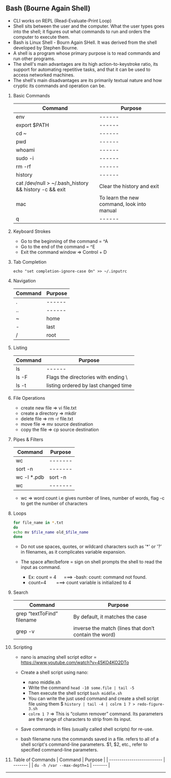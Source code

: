 
## Bash (Bourne Again Shell) ##

- CLI works on REPL (Read-Evaluate-Print Loop)
- Shell sits between the user and the computer. What the user types goes into the shell; it figures out what commands to run and orders the computer to execute them.
- Bash is Linux Shell - Bourn Again SHell. It was derived from the shell developed by Stephen Bourne.
- A shell is a program whose primary purpose is to read commands and run other programs.
- The shell's main advantages are its high action-to-keystroke ratio, its support for automating repetitive tasks, and that it can be used to access networked machines. 
- The shell's main disadvantages are its primarily textual nature and how cryptic its commands and operation can be.

1. Basic Commands

    | Command                                               | Purpose                                    |
    | ----------------------------------------------------- | ------------------------------------------ |
    | env                                                   | ------                                     |
    | export $PATH                                          | ------                                     |
    | cd ~                                                  | ------                                     |
    | pwd                                                   | ------                                     |
    | whoami                                                | ------                                     |
    | sudo -i                                               | ------                                     |
    | rm -rf <dir>                                          | ------                                     |
    | history                                               | ------                                     |
    | cat /dev/null > ~/.bash_history && history -c && exit | Clear the history and exit                 |
    | mac <cmd>                                             | To learn the new command, look into manual |
    | q                                                     | ------                                     |
2. Keyboard Strokes

    - Go to the beginning of the command = ^A
    - Go to the end of the command = ^E
    - Exit the command window => Control + D
3. Tab Completion

    `echo "set completion-ignore-case On" >> ~/.inputrc`
4. Navigation

     | Command | Purpose |
     | ------- | ------- |
     | .       | ------  |
     | ..      | ------  |
     | ~       | home    |
     | -       | last    |
     | /       | root    |
5. Listing

    | Command | Purpose                              |
    | ------- | ------------------------------------ |
    | ls      | ------                               |
    | ls -F   | Flags the directories with ending \  |
    | ls -t   | listing ordered by last changed time |
6. File Operations

   - create new file => vi file.txt
   - create a directory => mkdir
   - delete file => rm -r file.txt
   - move file => mv source destination
   - copy the file => cp source destination

7. Pipes & Filters

     | Command     | Purpose |
     | ----------- | ------- |
     | wc          | ------- |
     | sort -n     | ------- |
     | wc -l *.pdb | sort -n | head -1 | head command reads the first n lines from the top |
     | wc          | ------- |
    - wc => word count i.e gives number of lines, number of words, flag -c to get the number of characters

8. Loops

    ```sh
    for file_name in *.txt
    do
    echo mv $file_name old_$file_name
    done

    ```

     - Do not use spaces, quotes, or wildcard characters such as '*' or '?' in filenames, as it complicates variable expansion.
     - The space after/before = sign on shell prompts the shell to read the input as command. 

        - Ex: count = 4      ===> -bash: count: command not found.
        - count=4        ===> count variable is initialized to 4


9. Search

     | Command                    | Purpose                                               |
     | -------------------------- | ----------------------------------------------------- |
     | grep “textToFind” filename | By default, it matches the case                       |
     | grep -v                    | inverse the match (lines that don’t contain the word) |

10. Scripting

    - nano is amazing shell script editor = https://www.youtube.com/watch?v=45KO4KO2DTo
    - Create a shell script using nano:

        - nano middle.sh
        - Write the command `head -10 some.file | tail -5`
        - Then execute the shell script `bash middle.sh`
        - You can write the just used command and create a shell script file using them $ `history | tail -4 | colrm 1 7 > redo-figure-3.sh`
        - `colrm 1 7` => This is “column remover” command. Its parameters are the range of characters to strip from its input.
    - Save commands in files (usually called shell scripts) for re-use.
    - bash filename runs the commands saved in a file. refers to all of a shell script's command-line parameters. $1, $2, etc., refer to specified command-line parameters.
11. Table of Commands
     | Command                    | Purpose |
     | -------------------------- | ------- |
     | `du -h /var --max-depth=1` | ------- |

***